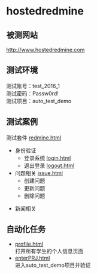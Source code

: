 # hostedredmine

## 被测网站
http://www.hostedredmine.com

## 测试环境
测试账号：test_2016_1  
测试密码：Passw0rd!  
测试项目：auto_test_demo

## 测试案例

测试套件  [redmine.html](redmine.html)

- 身份验证
  - 登录系统  [login.html](login.html)
  - 退出登录  [logout.html](logout.html)
- 问题相关  [issue.html](issue.html)
  - 创建问题
  - 更新问题
  - 删除问题
* 新闻相关


## 自动化任务
-  [profile.html](profile.html)  
  打开所有学生的个人信息页面   
- [enterPRJ.html](enterPRJ.html)  
  进入auto_test_demo项目并验证  
